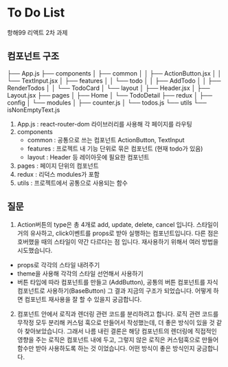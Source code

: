 # To Do List

항해99 리액트 2차 과제

## 컴포넌트 구조

├── App.js
├── components
│   ├── common
│   │   ├── ActionButton.jsx
│   │   └── TextInput.jsx
│   ├── features
│   │   └── todo
│   │       ├── AddTodo
│   │       ├── RenderTodos
│   │       └── TodoCard
│   └── layout
│       ├── Header.jsx
│       ├── Layout.jsx
├── pages
│   ├── Home
│   └── TodoDetail
├── redux
│   ├── config
│   └── modules
│       ├── counter.js
│       └── todos.js
└── utils
    └── isNonEmptyText.js

1. App.js : react-router-dom 라이브러리를 사용해 각 페이지를 라우팅
2. components
   - common : 공통으로 쓰는 컴포넌트 ActionButton, TextInput
   - features : 프로젝트 내 기능 단위로 묶은 컴포넌트 (현재 todo가 있음)
   - layout : Header 등 레이아웃에 필요한 컴포넌트
3. pages : 페이지 단위의 컴포넌트
4. redux : 리덕스 modules가 포함
5. utils : 프로젝트에서 공통으로 사용되는 함수

## 질문

1. Action버튼의 type은 총 4개로 add, update, delete, cancel 입니다.
스타일이 거의 유사하고, click이벤트를 props로 받아 실행하는 컴포넌트입니다. 
다른 점은 호버했을 때의 스타일이 약간 다르다는 점 입니다.
재사용하기 위해서 여러 방법을 시도했습니다.
- props로 각각의 스타일 내려주기
- theme을 사용해 각각의 스타일 선언해서 사용하기
- 버튼 타입에 따라 컴포넌트를 만들고 (AddButton), 공통의 버튼 컴포넌트를 자식 컴포넌트로 사용하기(BaseButton)
그 결과 지금의 구조가 되었습니다. 어떻게 하면 컴포넌트 재사용을 잘 할 수 있을지 궁금합니다.

 2. 컴포넌트 안에서 로직과 렌더링 관련 코드를 분리하려고 합니다.
로직 관련 코드를 무작정 모두 분리해 커스텀 훅으로 만들어서 작성했는데,
더 좋은 방식이 있을 것 같아 찾아보았습니다.
그래서 나름 내린 결론은 해당 컴포넌트의 렌더링에 직접적인 영향을 주는 로직은 컴포넌트 내에 두고,
그렇지 않은 로직은 커스텀훅으로 만들어 함수만 받아 사용하도록 하는 것 이었습니다.
어떤 방식이 좋은 방식인지 궁금합니다.
